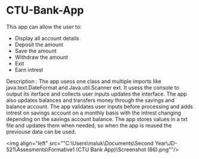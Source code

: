 # CTU-Bank-App

This app can allow the user to:
- Display all account details
- Deposit the amount
- Save the amount
- Withdraw the amount
- Exit
- Earn intrest

Description :
The app usess one class and multiple imports  like java.text.DateFormat and Java.util.Scanner ext. It usess the  console to output its iterface and collects user inputs updates the interface. The app also updates balances and transfers money through the savings and balance account. The app validates user inputs before processing and adds intrest on savings account on a monthly basis with the intrest changing depending on the savings account balance. The app stores values in a txt file and updates them when needed, so when the app is reused the previouse data can be used.

<img align="left" src=""C:\Users\maluk\Documents\Second Year\JD-521\Assesments\Formative1 (CTU Bank App)\Screenshot (66).png""/>
